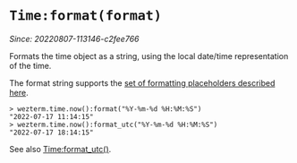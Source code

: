 # `Time:format(format)`

*Since: 20220807-113146-c2fee766*

Formats the time object as a string, using the local date/time representation of the time.

The format string supports the [set of formatting placeholders described here](https://docs.rs/chrono/latest/chrono/format/strftime/index.html).

```
> wezterm.time.now():format("%Y-%m-%d %H:%M:%S")
"2022-07-17 11:14:15"
> wezterm.time.now():format_utc("%Y-%m-%d %H:%M:%S")
"2022-07-17 18:14:15"
```

See also [Time:format_utc()](format_utc.md).
